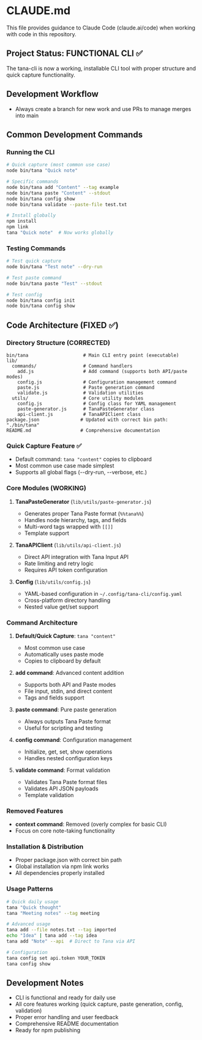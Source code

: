 # CLAUDE.md

This file provides guidance to Claude Code (claude.ai/code) when working with code in this repository.

## Project Status: FUNCTIONAL CLI ✅

The tana-cli is now a working, installable CLI tool with proper structure and quick capture functionality.

## Development Workflow

- Always create a branch for new work and use PRs to manage merges into main

## Common Development Commands

### Running the CLI

```bash
# Quick capture (most common use case)
node bin/tana "Quick note"

# Specific commands
node bin/tana add "Content" --tag example
node bin/tana paste "Content" --stdout
node bin/tana config show
node bin/tana validate --paste-file test.txt

# Install globally
npm install
npm link
tana "Quick note"  # Now works globally
```

### Testing Commands

```bash
# Test quick capture
node bin/tana "Test note" --dry-run

# Test paste command
node bin/tana paste "Test" --stdout

# Test config
node bin/tana config init
node bin/tana config show
```

## Code Architecture (FIXED ✅)

### Directory Structure (CORRECTED)

```
bin/tana                    # Main CLI entry point (executable)
lib/
  commands/                 # Command handlers
    add.js                  # Add command (supports both API/paste modes)
    config.js               # Configuration management command
    paste.js                # Paste generation command  
    validate.js             # Validation utilities
  utils/                    # Core utility modules
    config.js               # Config class for YAML management
    paste-generator.js      # TanaPasteGenerator class
    api-client.js           # TanaAPIClient class
package.json               # Updated with correct bin path: "./bin/tana"
README.md                  # Comprehensive documentation
```

### Quick Capture Feature ✅

- Default command: `tana "content"` copies to clipboard
- Most common use case made simplest
- Supports all global flags (--dry-run, --verbose, etc.)

### Core Modules (WORKING)

1. **TanaPasteGenerator** (`lib/utils/paste-generator.js`)
   - Generates proper Tana Paste format (`%%tana%%`)
   - Handles node hierarchy, tags, and fields
   - Multi-word tags wrapped with `[[]]`
   - Template support

2. **TanaAPIClient** (`lib/utils/api-client.js`)
   - Direct API integration with Tana Input API
   - Rate limiting and retry logic
   - Requires API token configuration

3. **Config** (`lib/utils/config.js`)
   - YAML-based configuration in `~/.config/tana-cli/config.yaml`
   - Cross-platform directory handling
   - Nested value get/set support

### Command Architecture

1. **Default/Quick Capture**: `tana "content"`
   - Most common use case
   - Automatically uses paste mode
   - Copies to clipboard by default

2. **add command**: Advanced content addition
   - Supports both API and Paste modes  
   - File input, stdin, and direct content
   - Tags and fields support

3. **paste command**: Pure paste generation
   - Always outputs Tana Paste format
   - Useful for scripting and testing

4. **config command**: Configuration management
   - Initialize, get, set, show operations
   - Handles nested configuration keys

5. **validate command**: Format validation
   - Validates Tana Paste format files
   - Validates API JSON payloads
   - Template validation

### Removed Features

- **context command**: Removed (overly complex for basic CLI)
- Focus on core note-taking functionality

### Installation & Distribution

- Proper package.json with correct bin path
- Global installation via npm link works
- All dependencies properly installed

### Usage Patterns

```bash
# Quick daily usage
tana "Quick thought"
tana "Meeting notes" --tag meeting

# Advanced usage  
tana add --file notes.txt --tag imported
echo "Idea" | tana add --tag idea
tana add "Note" --api  # Direct to Tana via API

# Configuration
tana config set api.token YOUR_TOKEN
tana config show
```

## Development Notes

- CLI is functional and ready for daily use
- All core features working (quick capture, paste generation, config, validation)
- Proper error handling and user feedback
- Comprehensive README documentation
- Ready for npm publishing
